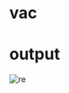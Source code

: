 # vac

# output


![re](https://github.com/ragulr7/vac/assets/138133232/c4c972d0-0f90-4d0a-aac4-7ecebfb22819)

